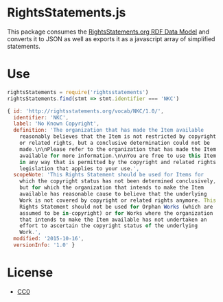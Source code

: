 # RightsStatements.js

This package consumes the [RightsStatements.org RDF Data
Model](https://github.com/rightsstatements/data-model) and converts it
to JSON as well as exports it as a javascript array of
simplified statements.

# Use

```js
rightsStatements = require('rightsstatements')
rightsStatements.find(stmt => stmt.identifier === 'NKC')
```

```js
{ id: 'http://rightsstatements.org/vocab/NKC/1.0/',
  identifier: 'NKC',
  label: 'No Known Copyright',
  definition: 'The organization that has made the Item available
    reasonably believes that the Item is not restricted by copyright
    or related rights, but a conclusive determination could not be
    made.\n\nPlease refer to the organization that has made the Item
    available for more information.\n\nYou are free to use this Item
    in any way that is permitted by the copyright and related rights
    legislation that applies to your use.',
  scopeNote: 'This Rights Statement should be used for Items for
    which the copyright status has not been determined conclusively,
    but for which the organization that intends to make the Item
    available has reasonable cause to believe that the underlying
    Work is not covered by copyright or related rights anymore. This
    Rights Statement should not be used for Orphan Works (which are
    assumed to be in-copyright) or for Works where the organization
    that intends to make the Item available has not undertaken an
    effort to ascertain the copyright status of the underlying
    Work.',
  modified: '2015-10-16',
  versionInfo: '1.0' }
```

# License

-   [CC0](https://creativecommons.org/publicdomain/zero/1.0/)
